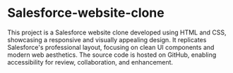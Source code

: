 # Salesforce-website-clone
This project is a Salesforce website clone developed using HTML and CSS, showcasing a responsive and visually appealing design. It replicates Salesforce's professional layout, focusing on clean UI components and modern web aesthetics. The source code is hosted on GitHub, enabling accessibility for review, collaboration, and enhancement.
